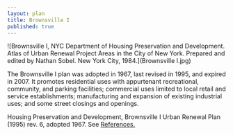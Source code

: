 ```yaml
---
layout: plan
title: Brownsville I
published: true
---
```


<!---![Brownsville, NYC Department of Housing Preservation and Development. Community Development Progress Report: 1968. Prepared and edited by Nathan Sobel. New York City, 1968.](Brownsville 1968.png)-->
![Brownsville I, NYC Department of Housing Preservation and Development. Atlas of Urban Renewal Project Areas in the City of New York. Prepared and edited by Nathan Sobel. New York City, 1984.](Brownsville I.jpg)

The Brownsville I plan was adopted in 1967, last revised in 1995, and expired in 2007. It promotes residential uses with appurtenant recreational, community, and parking facilities; commercial uses limited to local retail and service establishments; manufacturing and expansion of existing industrial uses; and some street closings and openings.

Housing Preservation and Development, Brownsville I Urban Renewal Plan (1995) rev. 6, adopted 1967. See [References.](http://www.urbanreviewer.org/#page=references.html)
